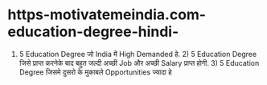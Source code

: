 # https-motivatemeindia.com-education-degree-hindi-
1) 5 Education Degree  जो India में High Demanded हे. 2) 5 Education Degree जिसे प्राप्त करनेके बाद बहुत जल्दी अच्छी Job और अच्छी Salary  प्राप्त होगी. 3) 5 Education Degree जिसमे दुसरो के मुकाबले Opportunities ज्यादा हे 
